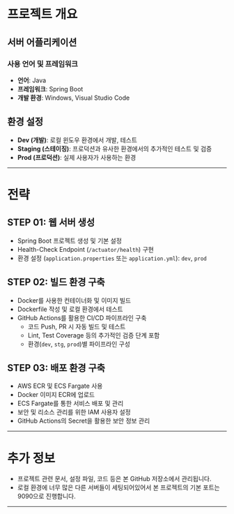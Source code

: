 # 프로젝트 개요

## 서버 어플리케이션

### 사용 언어 및 프레임워크
- **언어**: Java
- **프레임워크**: Spring Boot
- **개발 환경**: Windows, Visual Studio Code

## 환경 설정
- **Dev (개발)**: 로컬 윈도우 환경에서 개발, 테스트
- **Staging (스테이징)**: 프로덕션과 유사한 환경에서의 추가적인 테스트 및 검증
- **Prod (프로덕션)**: 실제 사용자가 사용하는 환경

---

# 전략

## STEP 01: 웹 서버 생성
- Spring Boot 프로젝트 생성 및 기본 설정
- Health-Check Endpoint (`/actuator/health`) 구현
- 환경 설정 (`application.properties` 또는 `application.yml`): `dev`, `prod`

## STEP 02: 빌드 환경 구축
- Docker를 사용한 컨테이너화 및 이미지 빌드
- Dockerfile 작성 및 로컬 환경에서 테스트
- GitHub Actions를 활용한 CI/CD 파이프라인 구축
  - 코드 Push, PR 시 자동 빌드 및 테스트
  - Lint, Test Coverage 등의 추가적인 검증 단계 포함
  - 환경(`dev`, `stg`, `prod`)별 파이프라인 구성

## STEP 03: 배포 환경 구축
- AWS ECR 및 ECS Fargate 사용
- Docker 이미지 ECR에 업로드
- ECS Fargate를 통한 서비스 배포 및 관리
- 보안 및 리소스 관리를 위한 IAM 사용자 설정
- GitHub Actions의 Secret을 활용한 보안 정보 관리

---

# 추가 정보
- 프로젝트 관련 문서, 설정 파일, 코드 등은 본 GitHub 저장소에서 관리됩니다.
- 로컬 환경에 너무 많은 다른 서버들이 세팅되어있어서 본 프로젝트의 기본 포트는 9090으로 진행합니다.

---
